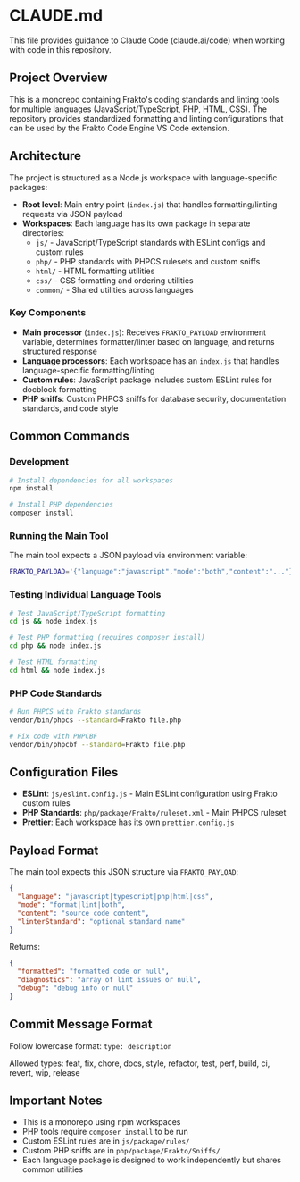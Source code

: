 # CLAUDE.md

This file provides guidance to Claude Code (claude.ai/code) when working with code in this repository.

## Project Overview

This is a monorepo containing Frakto's coding standards and linting tools for multiple languages (JavaScript/TypeScript, PHP, HTML, CSS). The repository provides standardized formatting and linting configurations that can be used by the Frakto Code Engine VS Code extension.

## Architecture

The project is structured as a Node.js workspace with language-specific packages:

- **Root level**: Main entry point (`index.js`) that handles formatting/linting requests via JSON payload
- **Workspaces**: Each language has its own package in separate directories:
  - `js/` - JavaScript/TypeScript standards with ESLint configs and custom rules
  - `php/` - PHP standards with PHPCS rulesets and custom sniffs
  - `html/` - HTML formatting utilities
  - `css/` - CSS formatting and ordering utilities
  - `common/` - Shared utilities across languages

### Key Components

- **Main processor** (`index.js`): Receives `FRAKTO_PAYLOAD` environment variable, determines formatter/linter based on language, and returns structured response
- **Language processors**: Each workspace has an `index.js` that handles language-specific formatting/linting
- **Custom rules**: JavaScript package includes custom ESLint rules for docblock formatting
- **PHP sniffs**: Custom PHPCS sniffs for database security, documentation standards, and code style

## Common Commands

### Development
```bash
# Install dependencies for all workspaces
npm install

# Install PHP dependencies
composer install
```

### Running the Main Tool
The main tool expects a JSON payload via environment variable:
```bash
FRAKTO_PAYLOAD='{"language":"javascript","mode":"both","content":"..."}' node index.js
```

### Testing Individual Language Tools
```bash
# Test JavaScript/TypeScript formatting
cd js && node index.js

# Test PHP formatting (requires composer install)
cd php && node index.js

# Test HTML formatting
cd html && node index.js
```

### PHP Code Standards
```bash
# Run PHPCS with Frakto standards
vendor/bin/phpcs --standard=Frakto file.php

# Fix code with PHPCBF
vendor/bin/phpcbf --standard=Frakto file.php
```

## Configuration Files

- **ESLint**: `js/eslint.config.js` - Main ESLint configuration using Frakto custom rules
- **PHP Standards**: `php/package/Frakto/ruleset.xml` - Main PHPCS ruleset
- **Prettier**: Each workspace has its own `prettier.config.js`

## Payload Format

The main tool expects this JSON structure via `FRAKTO_PAYLOAD`:
```json
{
  "language": "javascript|typescript|php|html|css",
  "mode": "format|lint|both",
  "content": "source code content",
  "linterStandard": "optional standard name"
}
```

Returns:
```json
{
  "formatted": "formatted code or null",
  "diagnostics": "array of lint issues or null",
  "debug": "debug info or null"
}
```

## Commit Message Format

Follow lowercase format: `type: description`

Allowed types: feat, fix, chore, docs, style, refactor, test, perf, build, ci, revert, wip, release

## Important Notes

- This is a monorepo using npm workspaces
- PHP tools require `composer install` to be run
- Custom ESLint rules are in `js/package/rules/`
- Custom PHP sniffs are in `php/package/Frakto/Sniffs/`
- Each language package is designed to work independently but shares common utilities